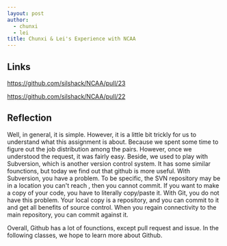 ```yaml
---
layout: post
author:
  - chunxi
  - lei
title: Chunxi & Lei's Experience with NCAA
---
```


 ## Links
 
 https://github.com/silshack/NCAA/pull/23
 
 https://github.com/silshack/NCAA/pull/22
 
 ## Reflection
 
 Well, in general, it is simple. However, it is a little bit trickly for us to understand what this assignment is about. Because 
 we spent some time to figure out the job distribution among the pairs. However, once we understood the request, it was fairly easy.
 Beside, we used to play with Subversion, which is another version control system. It has some similar founctions, but today we find
 out that github is more useful. With Subversion, you have a problem. To be specific, the SVN repository may be in a location you can't reach , then you cannot commit. If you want to make a copy of your code, you have to literally copy/paste it.
 With Git, you do not have this problem. Your local copy is a repository, and you can commit to it and get all benefits of source control. When you regain connectivity to the main repository, you can commit against it.
 
 Overall, Github has a lot of founctions, except pull request and issue. In the following classes, we hope to learn more about Github.
 
